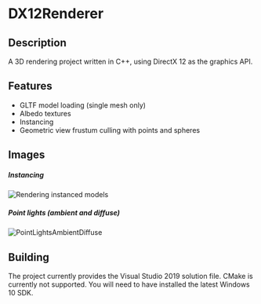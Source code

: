 # DX12Renderer
## Description
A 3D rendering project written in C++, using DirectX 12 as the graphics API.

## Features
- GLTF model loading (single mesh only)
- Albedo textures
- Instancing
- Geometric view frustum culling with points and spheres

## Images
##### Instancing
![Rendering instanced models](https://user-images.githubusercontent.com/34250026/173068461-ad322038-f782-4ab7-a98d-2fb115ddfd78.png)

##### Point lights (ambient and diffuse)
![PointLightsAmbientDiffuse](https://user-images.githubusercontent.com/34250026/173195505-a01fbea1-0427-4e13-910f-60f886b4678b.png)

## Building
The project currently provides the Visual Studio 2019 solution file. CMake is currently not supported. You will need to have installed the latest Windows 10 SDK.
